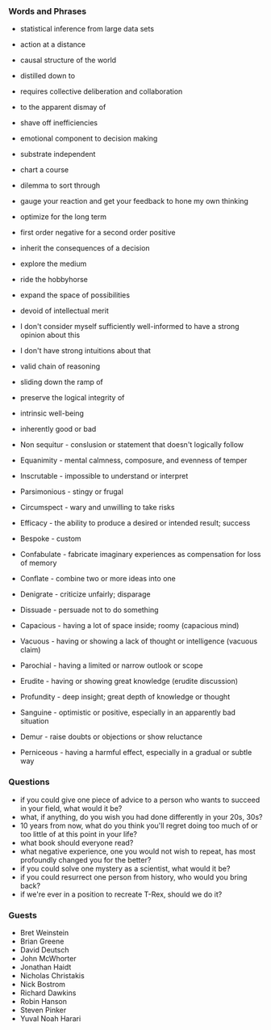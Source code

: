 ### Words and Phrases
- statistical inference from large data sets
- action at a distance
- causal structure of the world
- distilled down to
- requires collective deliberation and collaboration
- to the apparent dismay of
- shave off inefficiencies
- emotional component to decision making
- substrate independent
- chart a course
- dilemma to sort through
- gauge your reaction and get your feedback to hone my own thinking
- optimize for the long term
- first order negative for a second order positive
- inherit the consequences of a decision
- explore the medium
- ride the hobbyhorse
- expand the space of possibilities
- devoid of intellectual merit
- I don't consider myself sufficiently well-informed to have a strong opinion about this
- I don't have strong intuitions about that
- valid chain of reasoning
- sliding down the ramp of
- preserve the logical integrity of
- intrinsic well-being
- inherently good or bad

- Non sequitur - conslusion or statement that doesn't logically follow
- Equanimity - mental calmness, composure, and evenness of temper
- Inscrutable - impossible to understand or interpret
- Parsimonious - stingy or frugal
- Circumspect - wary and unwilling to take risks
- Efficacy - the ability to produce a desired or intended result; success
- Bespoke - custom
- Confabulate - fabricate imaginary experiences as compensation for loss of memory
- Conflate - combine two or more ideas into one
- Denigrate - criticize unfairly; disparage
- Dissuade - persuade not to do something
- Capacious - having a lot of space inside; roomy (capacious mind)
- Vacuous - having or showing a lack of thought or intelligence (vacuous claim)
- Parochial - having a limited or narrow outlook or scope
- Erudite - having or showing great knowledge (erudite discussion)
- Profundity - deep insight; great depth of knowledge or thought
- Sanguine - optimistic or positive, especially in an apparently bad situation
- Demur - raise doubts or objections or show reluctance
- Perniceous - having a harmful effect, especially in a gradual or subtle way


### Questions
- if you could give one piece of advice to a person who wants to succeed in your field, what would it be? 
- what, if anything, do you wish you had done differently in your 20s, 30s?
- 10 years from now, what do you think you'll regret doing too much of or too little of at this point in your life?
- what book should everyone read?
- what negative experience, one you would not wish to repeat, has most profoundly changed you for the better?
- if you could solve one mystery as a scientist, what would it be?
- if you could resurrect one person from history, who would you bring back?
- if we're ever in a position to recreate T-Rex, should we do it?


### Guests
- Bret Weinstein
- Brian Greene
- David Deutsch
- John McWhorter
- Jonathan Haidt
- Nicholas Christakis
- Nick Bostrom
- Richard Dawkins
- Robin Hanson
- Steven Pinker
 - Yuval Noah Harari

